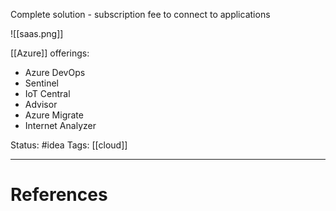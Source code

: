Complete solution - subscription fee to connect to applications

![[saas.png]]

[[Azure]] offerings:
- Azure DevOps
- Sentinel
- IoT Central
- Advisor
- Azure Migrate
- Internet Analyzer

Status: #idea
Tags: [[cloud]]

---
# References